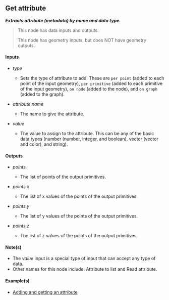 ## Get attribute

**_Extracts attribute (metadata) by name and data type._**

> This node has data inputs and outputs.
>
> This node has geometry inputs, but does NOT have geometry outputs.


#### Inputs

* _type_

  * Sets the type of attribute to add. These are `per point` (added to each point of the input geometry), `per primitive` (added to each primitive of the input geometry), `on node` (added to the node), and `on graph` (added to the graph).

* _attribute name_

  * The name to give the attribute.

* _value_

  * The value to assign to the attribute. This can be any of the basic data types (number (number, integer, and boolean), vector (vector and color), and string).


#### Outputs

* _points_

  * The list of points of the output primitives.

* _points.x_

  * The list of x values of the points of the output primitives.

* _points.y_

  * The list of y values of the points of the output primitives.

* _points.z_

  * The list of z values of the points of the output primitives.


#### Note(s)



* The _value_ input is a special type of input that can accept any type of data.
* Other names for this node include: Attribute to list and Read attribute.


#### Example(s)



* <a href="https://creator.trimble.com/graph?assetURI=whp:dc99eca7-c20c-4256-8fc2-d505f2e00029&version=latest" target="_blank">Adding and getting an attribute</a>
